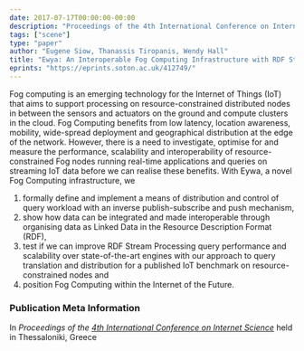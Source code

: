 ```yaml
---
date: 2017-07-17T00:00:00-00:00
description: "Proceedings of the 4th International Conference on Internet Science"
tags: ["scene"]
type: "paper"
author: "Eugene Siow, Thanassis Tiropanis, Wendy Hall"
title: "Ewya: An Interoperable Fog Computing Infrastructure with RDF Stream Processing"
eprints: "https://eprints.soton.ac.uk/412749/"
---
```


Fog computing is an emerging technology for the Internet of Things (IoT) that aims to support processing on resource-constrained distributed nodes in between the sensors and actuators on the ground and compute clusters in the cloud. Fog Computing benefits from low latency, location awareness, mobility, wide-spread deployment and geographical distribution at the edge of the network. However, there is a need to investigate, optimise for and measure the performance, scalability and interoperability of resource-constrained Fog nodes running real-time applications and queries on streaming IoT data before we can realise these benefits. With Eywa, a novel Fog Computing infrastructure, we 

1. formally define and implement a means of distribution and control of query workload with an inverse publish-subscribe and push mechanism, 
2. show how data can be integrated and made interoperable through organising data as Linked Data in the Resource Description Format (RDF), 
3. test if we can improve RDF Stream Processing query performance and scalability over state-of-the-art engines with our approach to query translation and distribution for a published IoT benchmark on resource-constrained nodes and 
4. position Fog Computing within the Internet of the Future.

### Publication Meta Information

In _Proceedings of the [4th International Conference on Internet Science](http://internetscienceconference.eu/index.html)_ held in Thessaloniki, Greece